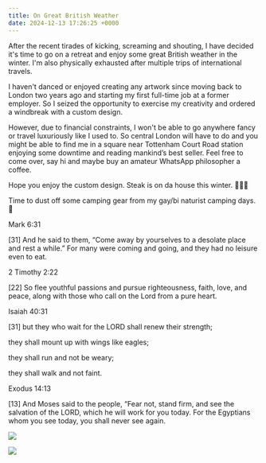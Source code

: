 ```yaml
---
title: On Great British Weather
date: 2024-12-13 17:26:25 +0000
---
```


After the recent tirades of kicking, screaming and shouting, I have decided it's time to go on a retreat and enjoy some great British weather in the winter. I'm also physically exhausted after multiple trips of international travels.

I haven't danced or enjoyed creating any artwork since moving back to London two years ago and starting my first full-time job at a former employer. So I seized the opportunity to exercise my creativity and ordered a windbreak with a custom design.

However, due to financial constraints, I won't be able to go anywhere fancy or travel luxuriously like I used to. So central London will have to do and you might be able to find me in a square near Tottenham Court Road station enjoying some downtime and reading mankind’s best seller. Feel free to come over, say hi and maybe buy an amateur WhatsApp philosopher a coffee.

Hope you enjoy the custom design. Steak is on da house this winter. 🙏🫶😘

Time to dust off some camping gear from my gay/bi naturist camping days. 🫨

Mark 6:31

[31] And he said to them, “Come away by yourselves to a desolate place and rest a while.” For many were coming and going, and they had no leisure even to eat.

2 Timothy 2:22

[22] So flee youthful passions and pursue righteousness, faith, love, and peace, along with those who call on the Lord from a pure heart.

Isaiah 40:31

[31] but they who wait for the LORD shall renew their strength;

they shall mount up with wings like eagles;

they shall run and not be weary;

they shall walk and not faint.

Exodus 14:13

[13] And Moses said to the people, “Fear not, stand firm, and see the salvation of the LORD, which he will work for you today. For the Egyptians whom you see today, you shall never see again.

![](/d3d476b6b5e90d6e5a4d2586e6d591b5.jpeg)

![](/692145b3c14c018985c36d72c8cc0646.png)